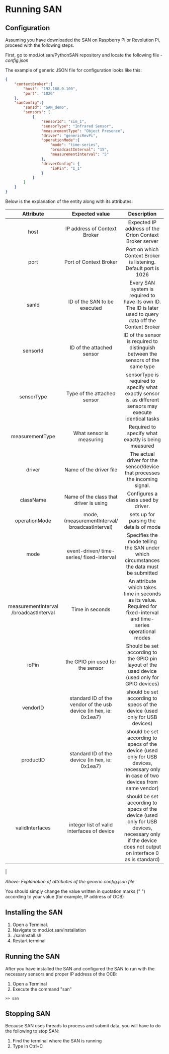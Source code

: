 # Running SAN

## Configuration

 Assuming you have downloaded the SAN on Raspberry Pi or Revolution Pi, proceed with the following steps. 

First, go to mod.iot.san/PythonSAN repository and locate the following file - *config.json*

The example of generic JSON file for configuration looks like this:
```json
{
    "contextBroker":{
        "host": "192.168.0.100",
        "port": "1026"
    },
    "sanConfig":{
        "sanId": "SAN_demo",
        "sensors": [
            {
                "sensorId": "sim_1",
                "sensorType": "Infrared Sensor",
                "measurementType": "Object Presence",
                "driver": "genericRevPi",
                "operationMode":{
                    "mode": "time-series",
                    "broadcastInterval": "15",
                    "measurementInterval": "5"
                },
                "driverConfig": {
                    "ioPin": "I_1"
                }
            }
        ]
    }
}
```
Below is the explanation of the entity along with its attributes:

|                Attribute                |               Expected value              |                                                      Description                                                     |
|:---------------------------------------:|:-----------------------------------------:|:--------------------------------------------------------------------------------------------------------------------:|
|                   host                  |        IP address of Context Broker       | Expected IP address of the Orion Context Broker server                                                               |
|                   port                  | Port of Context Broker                    | Port on which Context Broker is listening. Default port is 1026                                                      |
|                  sanId                  | ID of the SAN to be executed              | Every SAN system is required to have its own ID. The ID is later used to query data off the Context Broker           |
|                 sensorId                | ID of the attached sensor                 | ID of the sensor is required to distinguish between the sensors of the same type                                     |
|                sensorType               | Type of the attached sensor               | sensorType is required to specify what exactly sensor is, as different sensors may execute identical tasks           |
|             measurementType             | What sensor is measuring                  | Required to specify what exactly is being measured                                                                   |
|                  driver                 | Name of the driver file                   | The actual driver for the sensor/device that processes the incoming signal.                                          |
|                className                | Name of the class that driver is using    | Configures a class used by driver.                                                                                   |
|                   operationMode                  | mode, (measurementInterval/ broadcastInterval) | sets up for parsing the details of mode                              |
|                   mode                  | event-driven/ time-series/ fixed-interval | Specifies the mode telling the SAN under which circumstances the data must be submitted                              |
|  measurementInterval /broadcastInterval | Time in seconds                           | An attribute which takes time in seconds as its value. Required for fixed-interval and time-series operational modes |
|                  ioPin                  | the GPIO pin used for the sensor          | Should be set according to the GPIO pin layout of the used device (used only for GPIO devices)                                                   |
|                  vendorID                 | standard ID of the vendor of the usb device (in hex, ie: 0x1ea7)          | should be set according to specs of the device (used only for USB devices)     |
|                  productID                 | standard ID of the device (in hex, ie: 0x1ea7)          | should be set according to specs of the device (used only for USB devices, necessary only in case of two devices from same vendor)                                                   |
|                 validInterfaces                 | integer list of valid interfaces of device          | should be set according to specs of the device (used only for USB devices, necessary only if the device does not output on interface 0 as is standard)                                         |
|

*Above: Explanation of attributes of the generic config.json file*

You should simply change the value written in quotation marks (" ") according to your value 
(for example, IP address of OCB)

## Installing the SAN
1) Open a Terminal.
2) Navigate to mod.iot.san/installation
3) ./sanInstall.sh
4) Restart terminal

## Running the SAN

 After you have installed the SAN and configured the SAN to run with the necessary sensors and proper IP address of the OCB:
 1) Open a Terminal
 2) Execute the command "san"


```>> san```

## Stopping SAN
Because SAN uses threads to process and submit data, you will have to do the following to stop SAN: 
1) Find the terminal where the SAN is running
2) Type in Ctrl+C
